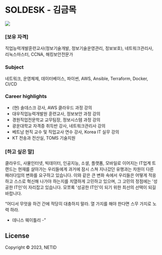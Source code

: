 # SOLDESK - 김금목
<img src="https://img.shields.io/badge/aws%20cloud-soldesk-339933?style=for-the-badge&logo=amazonec2">

### [보유 자격]
직업능력개발훈련교사(정보기술개발, 정보기술운영관리, 정보보호), 네트워크관리사, 리눅스마스터, CCNA, 해킹보안전문가
### Subject
네트워크, 운영체제, 데이터베이스, 파이썬, AWS, Ansible, Terraform, Docker, CI/CD
### Career highlights
- (현) 솔데스크 강사, AWS 클라우드 과정 강의
- 대우직업능력개발원 훈련교사, 정보보안 과정 강의
- 경원직업전문학교 교무팀장, 정보시스템 과정 강의
- 광운대학교 자격증 취득반 강사, 네트워크관리사 강의
- 베트남 현직 교수 및 직업교사 연수 강사, Korea IT 실무 강의
- KT 전송과 전산실, TOMS 기술지원
### [하고 싶은 말]
클라우드, 사물인터넷, 빅데이터, 인공지능, 소셜, 플랫폼, 모바일로 이어지는 IT업계 트랜드는 현재를 살아가는 우리들에게 과거에 잠시 스쳐 지나갔던 유행과는 차원이 다른 패러다임의 변화를 요구하고 있습니다.
이와 같은 큰 변화 속에서 우리들은 어떻게 적응하고 스스로 혁신해 나가야 하는지를 치열하게 고민하고 있으며, 그 고민의 정점에는 '성공한 IT인'이 자리잡고 있습니다.
모쪼록 '성공한 IT인'이 되기 위한 최선의 선택이 되길 바랍니다.

“어디서 무엇을 하건 간에 적당히 대충하지 말라. 열 가지를 해야 한다면 스무 가지로 노력 하라.
- 데니스 웨이틀리 -”
## License
Copyright © 2023, NETID
